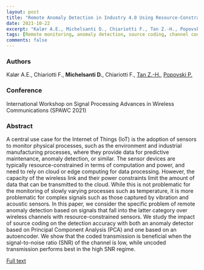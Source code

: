 ```yaml
---
layout: post
title: "Remote Anomaly Detection in Industry 4.0 Using Resource-Constrained Devices"
date: 2021-10-22
excerpt: "Kalør A.E., Michelsanti D., Chiariotti F., Tan Z.-H., Popovski P."
tags: [Remote monitoring, anomaly detection, source coding, channel coding]
comments: false
---
```


### Authors

Kalør A.E., Chiariotti F., **Michelsanti D.**, Chiariotti F., [Tan Z.-H.](http://kom.aau.dk/~zt/), [Popovski P.](http://petarpopovski.es.aau.dk)

### Conference

International Workshop on Signal Processing Advances in Wireless Communications (SPAWC 2021)

### Abstract

A central use case for the Internet of Things (IoT) is the adoption of sensors to monitor physical processes, such as the environment and industrial manufacturing processes, where they provide data for predictive maintenance, anomaly detection, or similar. The sensor devices are typically resource-constrained in terms of computation and power, and need to rely on cloud or edge computing for data processing. However, the capacity of the wireless link and their power constraints limit the amount of data that can be transmitted to the cloud. While this is not problematic for the monitoring of slowly varying processes such as temperature, it is more problematic for complex signals such as those captured by vibration and acoustic sensors. In this paper, we consider the specific problem of remote anomaly detection based on signals that fall into the latter category over wireless channels with resource-constrained sensors. We study the impact of source coding on the detection accuracy with both an anomaly detector based on Principal Component Analysis (PCA) and one based on an autoencoder. We show that the coded transmission is beneficial when the signal-to-noise ratio (SNR) of the channel is low, while uncoded transmission performs best in the high SNR regime.

[Full text](https://arxiv.org/abs/2110.05757)

